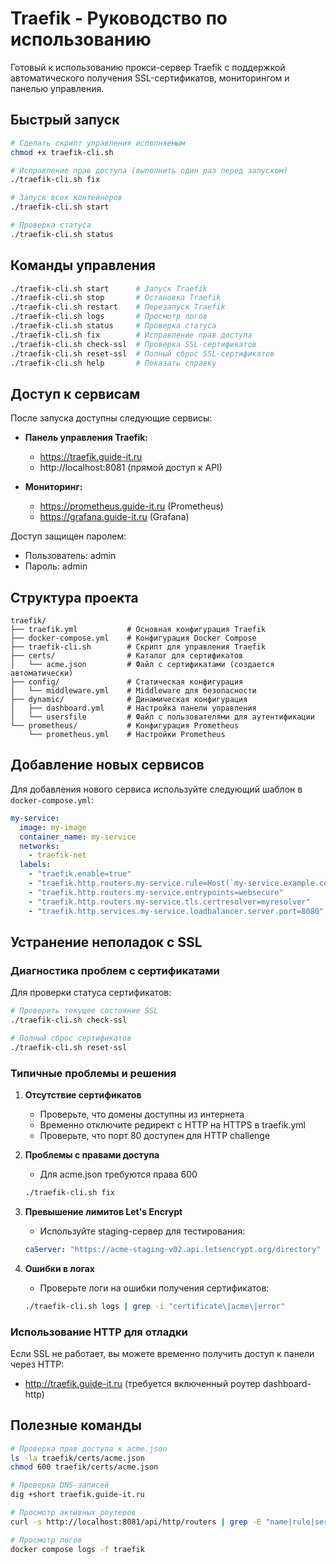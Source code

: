 # Traefik - Руководство по использованию

Готовый к использованию прокси-сервер Traefik с поддержкой автоматического получения SSL-сертификатов, мониторингом и панелью управления.

## Быстрый запуск

```bash
# Сделать скрипт управления исполняемым
chmod +x traefik-cli.sh

# Исправление прав доступа (выполнить один раз перед запуском)
./traefik-cli.sh fix

# Запуск всех контейнеров
./traefik-cli.sh start

# Проверка статуса
./traefik-cli.sh status
```

## Команды управления

```bash
./traefik-cli.sh start      # Запуск Traefik
./traefik-cli.sh stop       # Остановка Traefik
./traefik-cli.sh restart    # Перезапуск Traefik
./traefik-cli.sh logs       # Просмотр логов
./traefik-cli.sh status     # Проверка статуса
./traefik-cli.sh fix        # Исправление прав доступа
./traefik-cli.sh check-ssl  # Проверка SSL-сертификатов
./traefik-cli.sh reset-ssl  # Полный сброс SSL-сертификатов
./traefik-cli.sh help       # Показать справку
```

## Доступ к сервисам

После запуска доступны следующие сервисы:

- **Панель управления Traefik:**
  - https://traefik.guide-it.ru
  - http://localhost:8081 (прямой доступ к API)

- **Мониторинг:**
  - https://prometheus.guide-it.ru (Prometheus)
  - https://grafana.guide-it.ru (Grafana)

Доступ защищен паролем:
- Пользователь: admin
- Пароль: admin

## Структура проекта

```
traefik/
├── traefik.yml           # Основная конфигурация Traefik
├── docker-compose.yml    # Конфигурация Docker Compose
├── traefik-cli.sh        # Скрипт для управления Traefik
├── certs/                # Каталог для сертификатов
│   └── acme.json         # Файл с сертификатами (создается автоматически)
├── config/               # Статическая конфигурация 
│   └── middleware.yml    # Middleware для безопасности
├── dynamic/              # Динамическая конфигурация
│   ├── dashboard.yml     # Настройка панели управления 
│   └── usersfile         # Файл с пользователями для аутентификации
└── prometheus/           # Конфигурация Prometheus
    └── prometheus.yml    # Настройки Prometheus
```

## Добавление новых сервисов

Для добавления нового сервиса используйте следующий шаблон в `docker-compose.yml`:

```yaml
my-service:
  image: my-image
  container_name: my-service
  networks:
    - traefik-net
  labels:
    - "traefik.enable=true"
    - "traefik.http.routers.my-service.rule=Host(`my-service.example.com`)"
    - "traefik.http.routers.my-service.entrypoints=websecure"
    - "traefik.http.routers.my-service.tls.certresolver=myresolver"
    - "traefik.http.services.my-service.loadbalancer.server.port=8080"
```

## Устранение неполадок с SSL

### Диагностика проблем с сертификатами

Для проверки статуса сертификатов:

```bash
# Проверить текущее состояние SSL
./traefik-cli.sh check-ssl

# Полный сброс сертификатов
./traefik-cli.sh reset-ssl
```

### Типичные проблемы и решения

1. **Отсутствие сертификатов**
   - Проверьте, что домены доступны из интернета
   - Временно отключите редирект с HTTP на HTTPS в traefik.yml
   - Проверьте, что порт 80 доступен для HTTP challenge

2. **Проблемы с правами доступа**
   - Для acme.json требуются права 600
   ```bash
   ./traefik-cli.sh fix
   ```

3. **Превышение лимитов Let's Encrypt**
   - Используйте staging-сервер для тестирования:
   ```yaml
   caServer: "https://acme-staging-v02.api.letsencrypt.org/directory"
   ```

4. **Ошибки в логах**
   - Проверьте логи на ошибки получения сертификатов:
   ```bash
   ./traefik-cli.sh logs | grep -i "certificate\|acme\|error"
   ```

### Использование HTTP для отладки

Если SSL не работает, вы можете временно получить доступ к панели через HTTP:
- http://traefik.guide-it.ru (требуется включенный роутер dashboard-http)

## Полезные команды

```bash
# Проверка прав доступа к acme.json
ls -la traefik/certs/acme.json
chmod 600 traefik/certs/acme.json

# Проверка DNS-записей
dig +short traefik.guide-it.ru

# Просмотр активных роутеров
curl -s http://localhost:8081/api/http/routers | grep -E "name|rule|service"

# Просмотр логов
docker compose logs -f traefik
``` 
